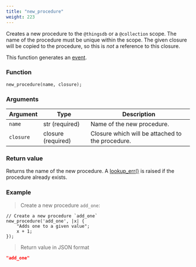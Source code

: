 ```yaml
---
title: "new_procedure"
weight: 223
---
```


Creates a new procedure to the `@thingsdb` or a `@collection` scope. The name of the procedure must be unique within the scope.
The given closure will be copied to the procedure, so this is *not* a reference to this closure.

This function generates an [event](../../overview/events).

### Function

`new_procedure(name, closure);`

### Arguments

Argument | Type | Description
-------- | ---- | -----------
`name` | str (required) | Name of the new procedure.
`closure` | closure (required) | Closure which will be attached to the procedure.

### Return value

Returns the name of the new procedure.  A [lookup_err()](../../errors/lookup_err) is raised
if the procedure already exists.

### Example

> Create a new procedure `add_one`:

```thingsdb,json_response
// Create a new procedure `add_one`
new_procedure('add_one', |x| {
    "Adds one to a given value";
    x + 1;
});
```

> Return value in JSON format

```json
"add_one"
```
